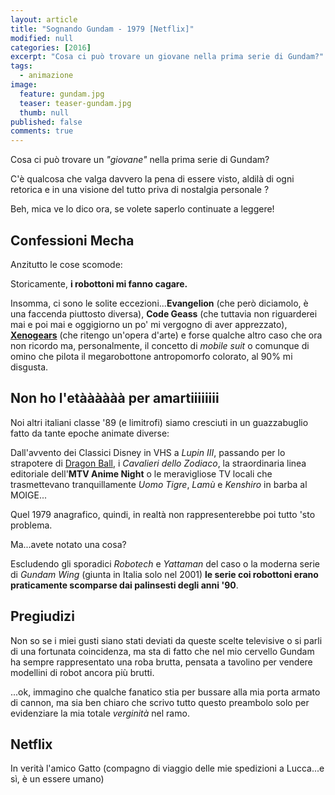 ```yaml
---
layout: article
title: "Sognando Gundam - 1979 [Netflix]"
modified: null
categories: [2016]
excerpt: "Cosa ci può trovare un giovane nella prima serie di Gundam?"
tags:
  - animazione
image: 
  feature: gundam.jpg
  teaser: teaser-gundam.jpg
  thumb: null
published: false
comments: true
---
```


Cosa ci può trovare un _"giovane"_ nella prima serie di Gundam?

C'è qualcosa che valga davvero la pena di essere visto, aldilà di ogni retorica e in una visione del tutto priva di nostalgia personale ?

Beh, mica ve lo dico ora, se volete saperlo continuate a leggere!

## Confessioni Mecha

Anzitutto le cose scomode:

Storicamente, **i robottoni mi fanno cagare.**

Insomma, ci sono le solite eccezioni...**Evangelion** (che però diciamolo, è una faccenda piuttosto diversa), **Code Geass** (che tuttavia non riguarderei mai e poi mai e oggigiorno un po' mi vergogno di aver apprezzato), [**Xenogears**]() (che ritengo un'opera d'arte) e forse qualche altro caso che ora non ricordo ma, personalmente, il concetto di _mobile suit_ o comunque di omino che pilota il megarobottone antropomorfo colorato, al 90% mi disgusta.

## Non ho l'etàààààà per amartiiiiiiii

Noi altri italiani classe '89 (e limitrofi) siamo cresciuti in un guazzabuglio fatto da tante epoche animate diverse: 

Dall'avvento dei Classici Disney in VHS a _Lupin III_, passando per lo strapotere di [Dragon Ball](http://xabacadabra.com/2013/dragon-ball-in-italia/), i _Cavalieri dello Zodiaco_, la straordinaria linea editoriale dell'**MTV Anime Night** o le meravigliose TV locali che trasmettevano tranquillamente _Uomo Tigre_, _Lamù_ e _Kenshiro_ in barba al MOIGE...

Quel 1979 anagrafico, quindi, in realtà non rappresenterebbe poi tutto 'sto problema.

Ma...avete notato una cosa?

Escludendo gli sporadici _Robotech_ e _Yattaman_ del caso o la moderna serie di _Gundam Wing_ (giunta in Italia solo nel 2001) **le serie coi robottoni erano praticamente scomparse dai palinsesti degli anni '90**.

## Pregiudizi

Non so se i miei gusti siano stati deviati da queste scelte televisive o si parli di una fortunata coincidenza, ma sta di fatto che nel mio cervello Gundam ha sempre rappresentato una roba brutta, pensata a tavolino per vendere modellini di robot ancora più brutti.

...ok, immagino che qualche fanatico stia per bussare alla mia porta armato di cannon, ma sia ben chiaro che scrivo tutto questo preambolo solo per evidenziare la mia totale _verginità_ nel ramo.

## Netflix

In verità l'amico Gatto (compagno di viaggio delle mie spedizioni a Lucca...e sì, è un essere umano)


